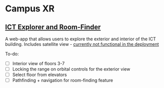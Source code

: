 # Campus XR

## [ICT Explorer and Room-Finder](https://ict-explorer.vercel.app)
A web-app that allows users to explore the exterior and interior of the ICT building. Includes satellite view - [currently not functional in the deployment](https://www.youtube.com/watch?v=9DNXjZOiDVA)

To-do:
- [ ] Interior view of floors 3-7
- [ ] Locking the range on orbital controls for the exterior view
- [ ] Select floor from elevators
- [ ] Pathfinding + navigation for room-finding feature
